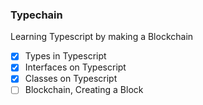 ### Typechain

Learning Typescript by making a Blockchain

- [x] Types in Typescript
- [x] Interfaces on Typescript
- [x] Classes on Typescript
- [ ] Blockchain, Creating a Block
